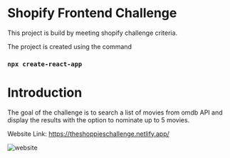 # Shopify Frontend Challenge

This project is build by meeting shopify challenge criteria.

The project is created using the command

### `npx create-react-app`

# Introduction

The goal of the challenge is to search a list of movies from omdb API and display the results with the option to nominate up to 5 movies.

Website Link: https://theshoppieschallenge.netlify.app/

![website](https://user-images.githubusercontent.com/22303125/103486994-e1651800-4dcf-11eb-9c53-8142e63fa77a.JPG)
